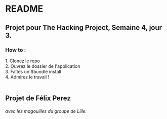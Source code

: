 <H1>README</H1>
<H2><p>Projet pour The Hacking Project, Semaine 4, jour 3.<p></H2>
<H3>How to :</br></H3>
1. Clonez le repo</br>
2. Ouvrez le dossier de l'application</br>
3. Faîtes un $bundle install</br>
4. Admirez le travail !</br></br>

<H2>Projet de Félix Perez</H2> <H6>avec les magouilles du groupe de Lille.</H6>
